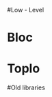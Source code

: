 
#Low - Level 
<!inputFile|path=Chapters/Alexandrie/alexandrie.md!>
<!inputFile|path=Chapters/Alexandrie/text_harfbuzz.md!>

# Bloc
<!inputFile|path=Chapters/bloc/introduction.md!>
<!inputFile|path=Chapters/bloc/bloc.md!>
<!inputFile|path=Chapters/bloc/text.md!>


# Toplo

<!inputFile|path=Chapters/toplo/stylesheet.md!>


#Old libraries

<!inputFile|path=Chapters/Athens/Athens.md!>
